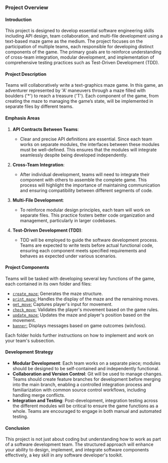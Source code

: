 ### Project Overview

#### Introduction

This project is designed to develop essential software engineering skills including API design, team collaboration, and multi-file development using a text-based maze game as the medium. The project focuses on the participation of multiple teams, each responsible for developing distinct components of the game. The primary goals are to reinforce understanding of cross-team integration, modular development, and implementation of comprehensive testing practices such as Test-Driven Development (TDD).

#### Project Description

Teams will collaboratively write a text-graphics maze game. In this game, an adventurer represented by 'A' maneuvers through a maze filled with boulders ('\*') to reach a treasure ('T'). Each component of the game, from creating the maze to managing the game’s state, will be implemented in separate files by different teams.

#### Emphasis Areas

1. **API Contracts Between Teams**:

   - Clear and precise API definitions are essential. Since each team works on separate modules, the interfaces between these modules must be well-defined. This ensures that the modules will integrate seamlessly despite being developed independently.

2. **Cross-Team Integration**:

   - After individual development, teams will need to integrate their component with others to assemble the complete game. This process will highlight the importance of maintaining communication and ensuring compatibility between different segments of code.

3. **Multi-File Development**:

   - To reinforce modular design principles, each team will work on separate files. This practice fosters better code organization and management, particularly in larger codebases.

4. **Test-Driven Development (TDD)**:
   - TDD will be employed to guide the software development process. Teams are expected to write tests before actual functional code, ensuring each component meets specified requirements and behaves as expected under various scenarios.

#### Project Components

Teams will be tasked with developing several key functions of the game, each contained in its own folder and files:

- [`create_maze`:](https://github.com/zukixa/level1/tree/main/create-maze) Generates the maze structure.
- [`print_maze`:](https://github.com/zukixa/level1/tree/main/print-maze) Handles the display of the maze and the remaining moves.
- [`get_move`:](https://github.com/zukixa/level1/tree/main/get-move) Captures player's input for movement.
- [`check_move`:](https://github.com/zukixa/level1/tree/main/check-move) Validates the player's movement based on the game rules.
- [`update_maze`:](https://github.com/zukixa/level1/tree/main/update-maze) Updates the maze and player's position based on the movement.
- [`banner`:](https://github.com/zukixa/level1/tree/main/banner) Displays messages based on game outcomes (win/loss).

Each folder holds further instructions on how to implement and work on your team's subsection.

#### Development Strategy

- **Modular Development**: Each team works on a separate piece; modules should be designed to be self-contained and independently functional.
- **Collaboration and Version Control**: Git will be used to manage changes. Teams should create feature branches for development before merging into the main branch, enabling a controlled integration process and familiarization with common source control workflows, including handling merge conflicts.
- **Integration and Testing**: Post-development, integration testing across the different modules will be critical to ensure the game functions as a whole. Teams are encouraged to engage in both manual and automated testing.

#### Conclusion

This project is not just about coding but understanding how to work as part of a software development team. The structured approach will enhance your ability to design, implement, and integrate software components effectively, a key skill in any software developer's toolkit.
